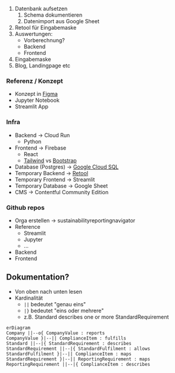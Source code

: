 1) Datenbank aufsetzen
	1) Schema dokumentieren
	2) Datenimport aus Google Sheet
2) Retool für Eingabemaske
3) Auswertungen:
	- Vorberechnung?
	- Backend
	- Frontend
4) Eingabemaske
5) Blog, Landingpage etc

### Referenz / Konzept
- Konzept in [Figma](https://www.figma.com/file/7jJq6KePXijWk5JNdPjny6/SRN!?node-id=0%3A1)
- Jupyter Notebook
- Streamlit App


### Infra
- Backend -> Cloud Run
	- Python
- Frontend -> Firebase
	- React
	- [Tailwind](https://tailwindcss.com/) vs [Bootstrap](https://getbootstrap.com/)
- Database (Postgres) -> [Google Cloud SQL](https://console.cloud.google.com/sql/instances/srn-prod/users?project=srn-prod)
- Temporary Backend -> [Retool](https://srnavigator.retool.com/)
- Temporary Frontend -> Streamlit
- Temporary Database -> Google Sheet
- CMS -> Contentful Community Edition


### Github repos
- Orga erstellen -> sustainabilityreportingnavigator
- Reference
	- Streamlit
	- Jupyter
	- ...
- Backend
- Frontend


## Dokumentation?
- Von oben nach unten lesen
- Kardinalität
	- `||`  bedeutet "genau eins"
	- `|}` bedeutet "eins oder mehrere"
	- z.B. Standard describes one or more StandardRequirement

```mermaid
erDiagram
Company ||--o{ CompanyValue : reports
CompanyValue }|--|| ComplianceItem : fulfills
Standard ||--|{ StandardRequirement : describes
StandardRequirement ||--|{ StandardFulfilment : allows
StandardFulfilment }|--|| ComplianceItem : maps
StandardRequirement }|--|| ReportingRequirement : maps
ReportingRequirement ||--|{ ComplianceItem : describes
```
